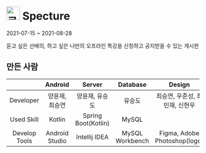 # <img width="35px" alt="로고 이미지" src="https://user-images.githubusercontent.com/18213322/126336655-09a88a84-c374-4ba8-ac9e-5f37a8e67a08.png"> Specture
2021-07-15 ~ 2021-08-28

듣고 싶은 선배의, 하고 싶은 나만의 오프라인 특강을 신청하고 공지받을 수 있는 게시판

## 만든 사람
|                      | Android          | Server            | Database | Design |
|:--------------------:|:---------------:|:------------------:|:--------------:|:------------:|
| Developer            | 양윤재, 최승연 | 양윤재, 유승도 | 유승도 |  최승연, 우준성, 최민재, 신현우 |
| Used Skill        | Kotlin                  | Spring Boot(Kotlin)  |  MySQL  |  |
| Develop Tools        | Android Studio          | Intellij IDEA | MySQL Workbench | Figma, Adobe Photoshop(logo)|
